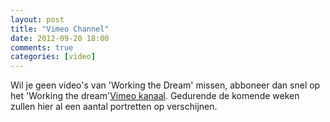 ```yaml
---
layout: post
title: "Vimeo Channel"
date: 2012-09-20 18:00
comments: true
categories: [video]
---
```


Wil je geen video's van 'Working the Dream' missen, abboneer dan snel op het 'Working the dream'[Vimeo kanaal](https://vimeo.com/channels/workingthedream/videos "VIMEO CHANNEL"). Gedurende de komende weken zullen hier al een aantal portretten op verschijnen.

